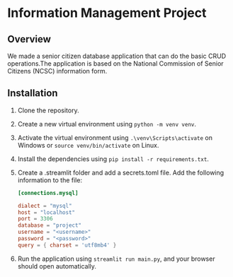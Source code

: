 # Information Management Project

## Overview

We made a senior citizen database application that can do the basic CRUD operations.The application is based on the National Commission of Senior Citizens (NCSC) information form.

## Installation

1. Clone the repository.
2. Create a new virtual environment using `python -m venv venv`.
3. Activate the virtual environment using `.\venv\Scripts\activate` on Windows or `source venv/bin/activate` on Linux.
4. Install the dependencies using `pip install -r requirements.txt`.
5. Create a .streamlit folder and add a secrets.toml file.
    Add the following information to the file:

    ```toml
    [connections.mysql]

    dialect = "mysql"
    host = "localhost"
    port = 3306
    database = "project"
    username = "<username>"
    password = "<password>"
    query = { charset = 'utf8mb4' }
    ```

6. Run the application using `streamlit run main.py`, and your browser should open automatically.
